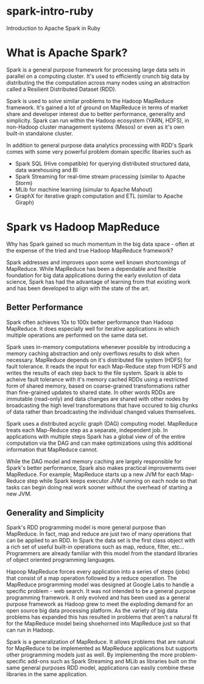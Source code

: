 # spark-intro-ruby
Introduction to Apache Spark in Ruby

# What is Apache Spark?
Spark is a general purpose framework for processing large data sets in parallel on a computing cluster. It's used to efficiently crunch big data by distributing the the computation across many nodes using an abstraction called a Resilient Distributed Dataset (RDD).

Spark is used to solve similar problems to the Hadoop MapReduce framework. It's gained a lot of ground on MapReduce in terms of market share and developer interest due to better performance, generality and simplicity. Spark can run within the Hadoop ecosystem (YARN, HDFS), in non-Hadoop cluster management systems (Mesos) or even as it's own built-in standalone cluster.

In addition to general purpose data analytics processing with RDD's Spark comes with some very powerful problem domain specific libaries such as
- Spark SQL (Hive compatible) for querying distributed structured data, data warehousing and BI
- Spark Streaming for real-time stream processing (similar to Apache Storm)
- MLib for machine learning (simular to Apache Mahout)
- GraphX for iterative graph computation and ETL (similar to Apache Giraph)

# Spark vs Hadoop MapReduce
Why has Spark gained so much momentum in the big data space - often at the expense of the tried and true Hadoop MapReduce framework?

Spark addresses and improves upon some well known shortcomings of MapReduce. While MapReduce has been a dependable and flexible foundation for big data applications during the early evolution of data science, Spark has had the advantage of learning from that existing work and has been developed to align with the state of the art.

## Better Performance
Spark often achieves 10x to 100x better performance than Hadoop MapReduce. It does especially well for iterative applications in which multiple operations are performed on the same data set.

Spark uses in-memory computations whenever possible by introducing a memory caching abstraction and only overflows results to disk when necessary. MapReduce depends on it's distributed file system (HDFS) for fault tolerance. It reads the input for each Map-Reduce step from HDFS and writes the results of each step back to the file system. Spark is able to acheive fault tolerance with it's memory cached RDDs using a restricted form of shared memory, based on coarse-grained transformations rather than fine-grained updates to shared state. In other words RDDs are immutable (read-only) and data changes are shared with other nodes by broadcasting the high level transformations that have occured to big chunks of data rather than broadcasting the individual changed values themselves.

Spark uses a distributed acyclic graph (DAG) computing model. MapReduce treats each Map-Reduce step as a separate, independent job. In applications with multiple steps Spark has a global view of of the entire computation via the DAG and can make optimizations using this additional information that MapReduce cannot.

While the DAG model and memory caching are largely responsible for Spark's better performance, Spark also makes practical improvements over MapReduce. For example, MapReduce starts up a new JVM for each Map-Reduce step while Spark keeps executor JVM running on each node so that tasks can begin doing real work sooner without the overhead of starting a new JVM.

## Generality and Simplicity
Spark's RDD programming model is more general purpose than MapReduce. In fact, map and reduce are just two of many operations that can be applied to an RDD. In Spark the data set is the first class object with a rich set of useful built-in operations such as map, reduce, filter, etc... Programmers are already familiar with this model from the standard libraries of object oriented programming languages.

Hapoop MapReduce forces every application into a series of steps (jobs) that consist of a map operation followed by a reduce operation. The MapReduce programming model was designed at Google Labs to handle a specific problem - web search. It was not intended to be a general purpose programming framework. It only evolved and has been used as a general purpose framework as Hadoop grew to meet the exploding demand for an open source big data processing platform. As the variety of big data problems has expanded this has resulted in problems that aren't a natural fit for the MapReduce model being shoehorned into MapReduce just so that can run in Hadoop.

Spark is a generalization of MapReduce. It allows problems that are natural for MapReduce to be implemented as MapReduce applications but supports other programming models just as well. By implementing the more problem-specific add-ons such as Spark Streaming and MLib as libraries built on the same general purposes RDD model, applications can easily combine these libraries in the same application.
